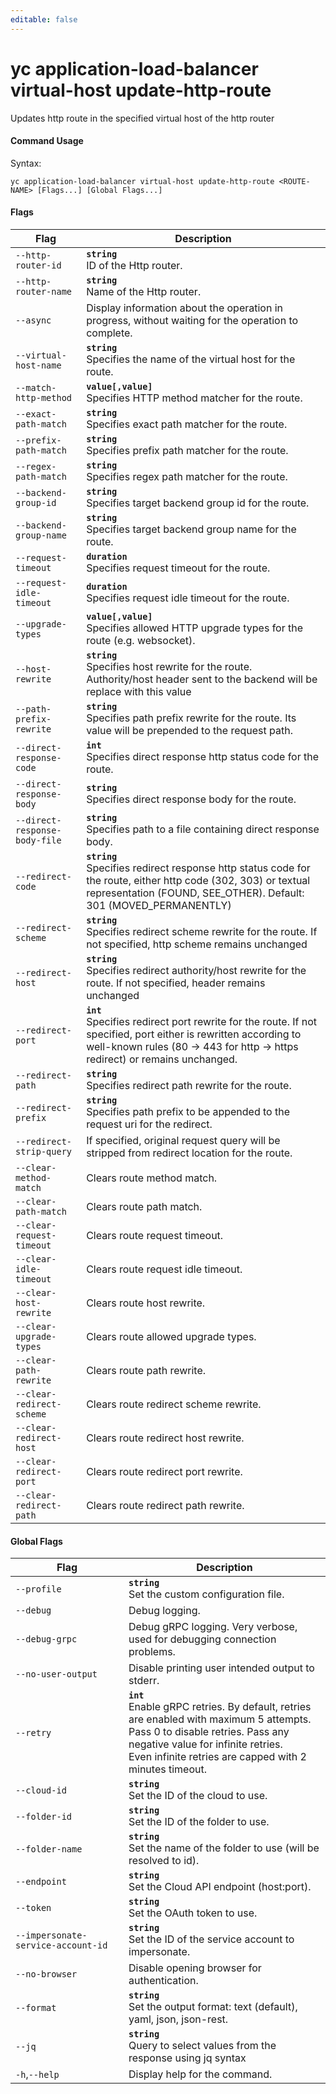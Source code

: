 ```yaml
---
editable: false
---
```


# yc application-load-balancer virtual-host update-http-route

Updates http route in the specified virtual host of the http router

#### Command Usage

Syntax: 

`yc application-load-balancer virtual-host update-http-route <ROUTE-NAME> [Flags...] [Global Flags...]`

#### Flags

| Flag | Description |
|----|----|
|`--http-router-id`|<b>`string`</b><br/>ID of the Http router.|
|`--http-router-name`|<b>`string`</b><br/>Name of the Http router.|
|`--async`|Display information about the operation in progress, without waiting for the operation to complete.|
|`--virtual-host-name`|<b>`string`</b><br/>Specifies the name of the virtual host for the route.|
|`--match-http-method`|<b>`value[,value]`</b><br/>Specifies HTTP method matcher for the route.|
|`--exact-path-match`|<b>`string`</b><br/>Specifies exact path matcher for the route.|
|`--prefix-path-match`|<b>`string`</b><br/>Specifies prefix path matcher for the route.|
|`--regex-path-match`|<b>`string`</b><br/>Specifies regex path matcher for the route.|
|`--backend-group-id`|<b>`string`</b><br/>Specifies target backend group id for the route.|
|`--backend-group-name`|<b>`string`</b><br/>Specifies target backend group name for the route.|
|`--request-timeout`|<b>`duration`</b><br/>Specifies request timeout for the route.|
|`--request-idle-timeout`|<b>`duration`</b><br/>Specifies request idle timeout for the route.|
|`--upgrade-types`|<b>`value[,value]`</b><br/>Specifies allowed HTTP upgrade types for the route (e.g. websocket).|
|`--host-rewrite`|<b>`string`</b><br/>Specifies host rewrite for the route. Authority/host header sent to the backend will be replace with this value|
|`--path-prefix-rewrite`|<b>`string`</b><br/>Specifies path prefix rewrite for the route. Its value will be prepended to the request path.|
|`--direct-response-code`|<b>`int`</b><br/>Specifies direct response http status code for the route.|
|`--direct-response-body`|<b>`string`</b><br/>Specifies direct response body for the route.|
|`--direct-response-body-file`|<b>`string`</b><br/>Specifies path to a file containing direct response body.|
|`--redirect-code`|<b>`string`</b><br/>Specifies redirect response http status code for the route, either http code (302, 303) or textual representation (FOUND, SEE_OTHER). Default: 301 (MOVED_PERMANENTLY)|
|`--redirect-scheme`|<b>`string`</b><br/>Specifies redirect scheme rewrite for the route. If not specified, http scheme remains unchanged|
|`--redirect-host`|<b>`string`</b><br/>Specifies redirect authority/host rewrite for the route. If not specified, header remains unchanged|
|`--redirect-port`|<b>`int`</b><br/>Specifies redirect port rewrite for the route. If not specified, port either is rewritten according to well-known rules (80 -> 443 for http -> https redirect) or remains unchanged.|
|`--redirect-path`|<b>`string`</b><br/>Specifies redirect path rewrite for the route.|
|`--redirect-prefix`|<b>`string`</b><br/>Specifies path prefix to be appended to the request uri for the redirect.|
|`--redirect-strip-query`|If specified, original request query will be stripped from redirect location for the route.|
|`--clear-method-match`|Clears route method match.|
|`--clear-path-match`|Clears route path match.|
|`--clear-request-timeout`|Clears route request timeout.|
|`--clear-idle-timeout`|Clears route request idle timeout.|
|`--clear-host-rewrite`|Clears route host rewrite.|
|`--clear-upgrade-types`|Clears route allowed upgrade types.|
|`--clear-path-rewrite`|Clears route path rewrite.|
|`--clear-redirect-scheme`|Clears route redirect scheme rewrite.|
|`--clear-redirect-host`|Clears route redirect host rewrite.|
|`--clear-redirect-port`|Clears route redirect port rewrite.|
|`--clear-redirect-path`|Clears route redirect path rewrite.|

#### Global Flags

| Flag | Description |
|----|----|
|`--profile`|<b>`string`</b><br/>Set the custom configuration file.|
|`--debug`|Debug logging.|
|`--debug-grpc`|Debug gRPC logging. Very verbose, used for debugging connection problems.|
|`--no-user-output`|Disable printing user intended output to stderr.|
|`--retry`|<b>`int`</b><br/>Enable gRPC retries. By default, retries are enabled with maximum 5 attempts.<br/>Pass 0 to disable retries. Pass any negative value for infinite retries.<br/>Even infinite retries are capped with 2 minutes timeout.|
|`--cloud-id`|<b>`string`</b><br/>Set the ID of the cloud to use.|
|`--folder-id`|<b>`string`</b><br/>Set the ID of the folder to use.|
|`--folder-name`|<b>`string`</b><br/>Set the name of the folder to use (will be resolved to id).|
|`--endpoint`|<b>`string`</b><br/>Set the Cloud API endpoint (host:port).|
|`--token`|<b>`string`</b><br/>Set the OAuth token to use.|
|`--impersonate-service-account-id`|<b>`string`</b><br/>Set the ID of the service account to impersonate.|
|`--no-browser`|Disable opening browser for authentication.|
|`--format`|<b>`string`</b><br/>Set the output format: text (default), yaml, json, json-rest.|
|`--jq`|<b>`string`</b><br/>Query to select values from the response using jq syntax|
|`-h`,`--help`|Display help for the command.|
